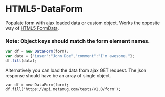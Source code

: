 # HTML5-DataForm

Populate form with ajax loaded data or custom object.
Works the opposite way of [HTML5 FormData](https://developer.mozilla.org/en/docs/Web/API/FormData).

### Note: Object keys should match the form element names.

```javascript
var df = new DataForm(form);
var data = {"iuser":"John Doe","comment":"I'm awesome."};
df.fill(data);	

```

Alternatively you can load the data from ajax GET request. The json response
should have be an array of single object.

```
var df = new DataForm(form);
df.fill('https://api.metamug.com/tests/v1.0/form');	

```

